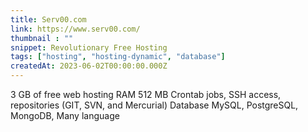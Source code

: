 ```yaml
---
title: Serv00.com
link: https://www.serv00.com/
thumbnail : ""
snippet: Revolutionary Free Hosting
tags: ["hosting", "hosting-dynamic", "database"]
createdAt: 2023-06-02T00:00:00.000Z
---
```

3 GB of free web hosting
RAM 512 MB
Crontab jobs, SSH access, repositories (GIT, SVN, and Mercurial)
Database MySQL, PostgreSQL, MongoDB, 
Many language